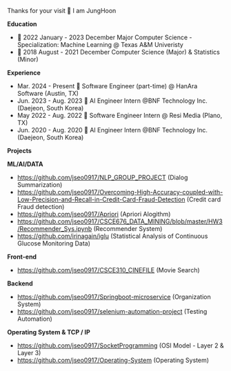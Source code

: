 Thanks for your visit 👋 I am JungHoon 

**Education**

  * 🌱 2022 January - 2023 December Major Computer Science - Specialization: Machine Learning @ Texas A&M Univeristy
  * 🌱 2018 August  - 2021 December Computer Science (Major) & Statistics (Minor)

**Experience**

  * Mar. 2024 - Present   💼  Software Engineer (part-time) @ HanAra Software (Austin, TX)
  * Jun. 2023 - Aug. 2023 💼  AI Engineer Intern @BNF Technology Inc. (Daejeon, South Korea)
  * May  2022 - Aug. 2022 💼  Software Engineer Intern @ Resi Media (Plano, TX)
  * Jun. 2020 - Aug. 2020 💼  AI Engineer Intern @BNF Technology Inc. (Daejeon, South Korea)

**Projects**

 **ML/AI/DATA**
  * https://github.com/jseo0917/NLP_GROUP_PROJECT (Dialog Summarization)
  * https://github.com/jseo0917/Overcoming-High-Accuracy-coupled-with-Low-Precision-and-Recall-in-Credit-Card-Fraud-Detection (Credit card Fraud detection)  
  * https://github.com/jseo0917/Apriori (Apriori Alogithm)
  * https://github.com/jseo0917/CSCE676_DATA_MINING/blob/master/HW3/Recommender_Sys.ipynb (Recommender System)
  * https://github.com/irinagain/iglu (Statistical Analysis of Continuous Glucose Monitoring Data)

 **Front-end**
  * https://github.com/jseo0917/CSCE310_CINEFILE (Movie Search)
 
 **Backend**
  * https://github.com/jseo0917/Springboot-microservice (Organization System)
  * https://github.com/jseo0917/selenium-automation-project (Testing Automation)

 **Operating System & TCP / IP**
  * https://github.com/jseo0917/SocketProgramming (OSI Model - Layer 2 & Layer 3)
  * https://github.com/jseo0917/Operating-System (Operating System)


    
<!--
**jseo0917/jseo0917** is a ✨ _special_ ✨ repository because its `README.md` (this file) appears on your GitHub profile.

Here are some ideas to get you started:

- 🔭 I’m currently working on ...
- 🌱 I’m currently learning ...
- 👯 I’m looking to collaborate on ...
- 🤔 I’m looking for help with ...
- 💬 Ask me about ...
- 📫 How to reach me: ...
- 😄 Pronouns: ...
- ⚡ Fun fact: ...
-->
